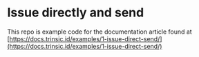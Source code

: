 # Issue directly and send

This repo is example code for the documentation article found at [https://docs.trinsic.id/examples/1-issue-direct-send/](https://docs.trinsic.id/examples/1-issue-direct-send/)